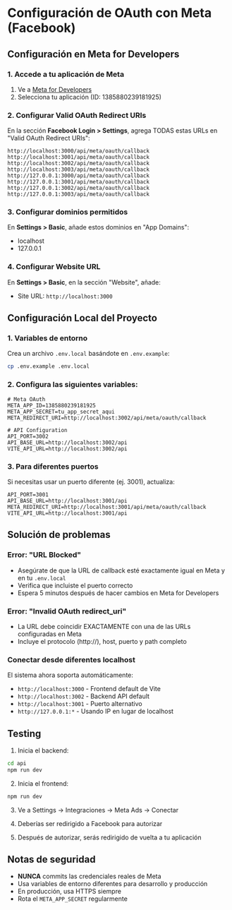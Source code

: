# Configuración de OAuth con Meta (Facebook)

## Configuración en Meta for Developers

### 1. Accede a tu aplicación de Meta
1. Ve a [Meta for Developers](https://developers.facebook.com/)
2. Selecciona tu aplicación (ID: 1385880239181925)

### 2. Configurar Valid OAuth Redirect URIs

En la sección **Facebook Login > Settings**, agrega TODAS estas URLs en "Valid OAuth Redirect URIs":

```
http://localhost:3000/api/meta/oauth/callback
http://localhost:3001/api/meta/oauth/callback
http://localhost:3002/api/meta/oauth/callback
http://localhost:3003/api/meta/oauth/callback
http://127.0.0.1:3000/api/meta/oauth/callback
http://127.0.0.1:3001/api/meta/oauth/callback
http://127.0.0.1:3002/api/meta/oauth/callback
http://127.0.0.1:3003/api/meta/oauth/callback
```

### 3. Configurar dominios permitidos

En **Settings > Basic**, añade estos dominios en "App Domains":
- localhost
- 127.0.0.1

### 4. Configurar Website URL

En **Settings > Basic**, en la sección "Website", añade:
- Site URL: `http://localhost:3000`

## Configuración Local del Proyecto

### 1. Variables de entorno

Crea un archivo `.env.local` basándote en `.env.example`:

```bash
cp .env.example .env.local
```

### 2. Configura las siguientes variables:

```env
# Meta OAuth
META_APP_ID=1385880239181925
META_APP_SECRET=tu_app_secret_aqui
META_REDIRECT_URI=http://localhost:3002/api/meta/oauth/callback

# API Configuration
API_PORT=3002
API_BASE_URL=http://localhost:3002/api
VITE_API_URL=http://localhost:3002/api
```

### 3. Para diferentes puertos

Si necesitas usar un puerto diferente (ej. 3001), actualiza:

```env
API_PORT=3001
API_BASE_URL=http://localhost:3001/api
META_REDIRECT_URI=http://localhost:3001/api/meta/oauth/callback
VITE_API_URL=http://localhost:3001/api
```

## Solución de problemas

### Error: "URL Blocked"
- Asegúrate de que la URL de callback esté exactamente igual en Meta y en tu `.env.local`
- Verifica que incluiste el puerto correcto
- Espera 5 minutos después de hacer cambios en Meta for Developers

### Error: "Invalid OAuth redirect_uri"
- La URL debe coincidir EXACTAMENTE con una de las URLs configuradas en Meta
- Incluye el protocolo (http://), host, puerto y path completo

### Conectar desde diferentes localhost
El sistema ahora soporta automáticamente:
- `http://localhost:3000` - Frontend default de Vite
- `http://localhost:3002` - Backend API default
- `http://localhost:3001` - Puerto alternativo
- `http://127.0.0.1:*` - Usando IP en lugar de localhost

## Testing

1. Inicia el backend:
```bash
cd api
npm run dev
```

2. Inicia el frontend:
```bash
npm run dev
```

3. Ve a Settings → Integraciones → Meta Ads → Conectar

4. Deberías ser redirigido a Facebook para autorizar

5. Después de autorizar, serás redirigido de vuelta a tu aplicación

## Notas de seguridad

- **NUNCA** commits las credenciales reales de Meta
- Usa variables de entorno diferentes para desarrollo y producción
- En producción, usa HTTPS siempre
- Rota el `META_APP_SECRET` regularmente